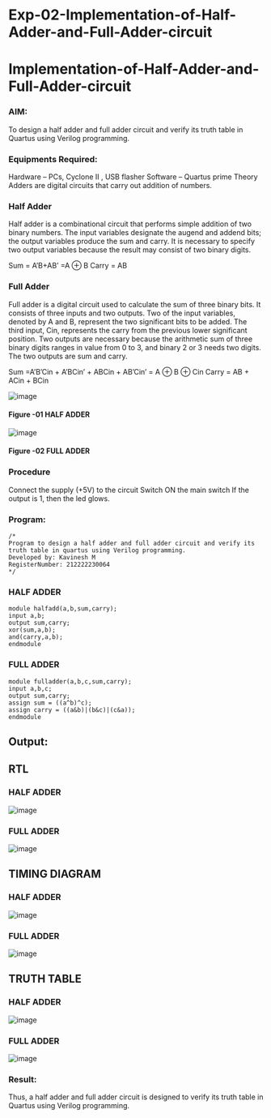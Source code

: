# Exp-02-Implementation-of-Half-Adder-and-Full-Adder-circuit

# Implementation-of-Half-Adder-and-Full-Adder-circuit
### AIM:
To design a half adder and full adder circuit and verify its truth table in Quartus using Verilog programming.

### Equipments Required:
Hardware – PCs, Cyclone II , USB flasher
Software – Quartus prime
Theory
Adders are digital circuits that carry out addition of numbers.

### Half Adder
Half adder is a combinational circuit that performs simple addition of two binary numbers. The input variables designate the augend and addend bits; the output variables produce the sum and carry. It is necessary to specify two output variables because the result may consist of two binary digits.

Sum = A’B+AB’ =A ⊕ B Carry = AB

### Full Adder
Full adder is a digital circuit used to calculate the sum of three binary bits. It consists of three inputs and two outputs. Two of the input variables, denoted by A and B, represent the two significant bits to be added. The third input, Cin, represents the carry from the previous lower significant position. Two outputs are necessary because the arithmetic sum of three binary digits ranges in value from 0 to 3, and binary 2 or 3 needs two digits. The two outputs are sum and carry.

Sum =A’B’Cin + A’BCin’ + ABCin + AB’Cin’ = A ⊕ B ⊕ Cin Carry = AB + ACin + BCin

 ![image](https://user-images.githubusercontent.com/36288975/163552156-a13e5a56-c638-4110-97d9-8896907c8d25.png)

#### Figure -01 HALF ADDER 


![image](https://user-images.githubusercontent.com/36288975/163552057-b3547877-6d07-45b4-b7e0-bcfebfad9e1d.png)

#### Figure -02 FULL ADDER 

### Procedure

Connect the supply (+5V) to the circuit
Switch ON the main switch
If the output is 1, then the led glows.
### Program:
```
/*
Program to design a half adder and full adder circuit and verify its truth table in quartus using Verilog programming.
Developed by: Kavinesh M
RegisterNumber: 212222230064 
*/
```
### HALF ADDER
```
module halfadd(a,b,sum,carry);
input a,b;
output sum,carry;
xor(sum,a,b);
and(carry,a,b);
endmodule
```
### FULL ADDER
```
module fulladder(a,b,c,sum,carry);
input a,b,c;
output sum,carry;
assign sum = ((a^b)^c);
assign carry = ((a&b)|(b&c)|(c&a));
endmodule
```


## Output:
## RTL
### HALF ADDER
![image](https://user-images.githubusercontent.com/118466561/231657796-13a763a8-ed36-40aa-b079-03bd6fdf225b.png)

### FULL ADDER
![image](https://user-images.githubusercontent.com/118466561/231657759-fa43c64e-31e0-47f0-b083-2c7a1fd6961c.png)

## TIMING DIAGRAM
### HALF ADDER
![image](https://user-images.githubusercontent.com/118466561/231657881-8e6cdf57-aa23-4246-b74b-7a6f9917466f.png)

### FULL ADDER
![image](https://user-images.githubusercontent.com/118466561/231657905-4c96297a-1e9a-4511-afc4-844b9753e74a.png)

## TRUTH TABLE 
### HALF ADDER
![image](https://user-images.githubusercontent.com/118466561/231657998-351a49ba-a3d8-4cfb-aad6-d3ccf7789b19.png)

### FULL ADDER
![image](https://user-images.githubusercontent.com/118466561/231658688-a9a67ead-9be0-4b6e-860b-7680f4b8b05d.png)

### Result:
Thus, a half adder and full adder circuit is designed to verify its truth table in Quartus using Verilog programming.
